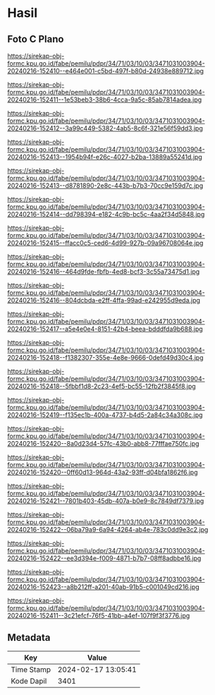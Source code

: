 # Hasil

## Foto C Plano

https://sirekap-obj-formc.kpu.go.id/fabe/pemilu/pdpr/34/71/03/10/03/3471031003904-20240216-152410--e464e001-c5bd-497f-b80d-24938e889712.jpg

https://sirekap-obj-formc.kpu.go.id/fabe/pemilu/pdpr/34/71/03/10/03/3471031003904-20240216-152411--1e53beb3-38b6-4cca-9a5c-85ab7814adea.jpg

https://sirekap-obj-formc.kpu.go.id/fabe/pemilu/pdpr/34/71/03/10/03/3471031003904-20240216-152412--3a99c449-5382-4ab5-8c6f-321e56f59dd3.jpg

https://sirekap-obj-formc.kpu.go.id/fabe/pemilu/pdpr/34/71/03/10/03/3471031003904-20240216-152413--1954b94f-e26c-4027-b2ba-13889a55241d.jpg

https://sirekap-obj-formc.kpu.go.id/fabe/pemilu/pdpr/34/71/03/10/03/3471031003904-20240216-152413--d8781890-2e8c-443b-b7b3-70cc9e159d7c.jpg

https://sirekap-obj-formc.kpu.go.id/fabe/pemilu/pdpr/34/71/03/10/03/3471031003904-20240216-152414--dd798394-e182-4c9b-bc5c-4aa2f34d5848.jpg

https://sirekap-obj-formc.kpu.go.id/fabe/pemilu/pdpr/34/71/03/10/03/3471031003904-20240216-152415--ffacc0c5-ced6-4d99-927b-09a96708064e.jpg

https://sirekap-obj-formc.kpu.go.id/fabe/pemilu/pdpr/34/71/03/10/03/3471031003904-20240216-152416--464d9fde-fbfb-4ed8-bcf3-3c55a73475d1.jpg

https://sirekap-obj-formc.kpu.go.id/fabe/pemilu/pdpr/34/71/03/10/03/3471031003904-20240216-152416--804dcbda-e2ff-4ffa-99ad-e242955d9eda.jpg

https://sirekap-obj-formc.kpu.go.id/fabe/pemilu/pdpr/34/71/03/10/03/3471031003904-20240216-152417--a5e4e0e4-8151-42b4-beea-bdddfda9b688.jpg

https://sirekap-obj-formc.kpu.go.id/fabe/pemilu/pdpr/34/71/03/10/03/3471031003904-20240216-152418--f1382307-355e-4e8e-9666-0defd49d30c4.jpg

https://sirekap-obj-formc.kpu.go.id/fabe/pemilu/pdpr/34/71/03/10/03/3471031003904-20240216-152418--5fbbf1d8-2c23-4ef5-bc55-12fb2f3845f8.jpg

https://sirekap-obj-formc.kpu.go.id/fabe/pemilu/pdpr/34/71/03/10/03/3471031003904-20240216-152419--f135ec1b-400a-4737-b4d5-2a84c34a308c.jpg

https://sirekap-obj-formc.kpu.go.id/fabe/pemilu/pdpr/34/71/03/10/03/3471031003904-20240216-152420--8a0d23d4-57fc-43b0-abb8-77fffae750fc.jpg

https://sirekap-obj-formc.kpu.go.id/fabe/pemilu/pdpr/34/71/03/10/03/3471031003904-20240216-152420--0ff60d13-964d-43a2-93ff-d04bfa1862f6.jpg

https://sirekap-obj-formc.kpu.go.id/fabe/pemilu/pdpr/34/71/03/10/03/3471031003904-20240216-152421--7801b403-45db-407a-b0e9-8c7849df7379.jpg

https://sirekap-obj-formc.kpu.go.id/fabe/pemilu/pdpr/34/71/03/10/03/3471031003904-20240216-152422--06ba79a9-6a94-4264-ab4e-783c0dd9e3c2.jpg

https://sirekap-obj-formc.kpu.go.id/fabe/pemilu/pdpr/34/71/03/10/03/3471031003904-20240216-152422--ee3d394e-f009-4871-b7b7-08ff8adbbe16.jpg

https://sirekap-obj-formc.kpu.go.id/fabe/pemilu/pdpr/34/71/03/10/03/3471031003904-20240216-152423--a8b212ff-a201-40ab-91b5-c001049cd216.jpg

https://sirekap-obj-formc.kpu.go.id/fabe/pemilu/pdpr/34/71/03/10/03/3471031003904-20240216-152411--3c21efcf-76f5-41bb-a4ef-107f9f3f3776.jpg


## Metadata

| Key        | Value               |
| ---------- | ------------------- |
| Time Stamp | 2024-02-17 13:05:41 |
| Kode Dapil | 3401                |



